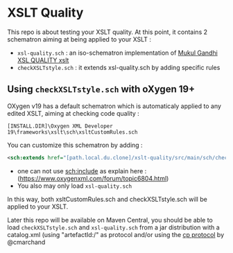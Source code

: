 # XSLT Quality

This repo is about testing your XSLT quality.
At this point, it contains 2 schematron aiming at being applied to your XSLT :

- `xsl-quality.sch` : an iso-schematron implementation of [Mukul Gandhi XSL QUALITY xslt](http://gandhimukul.tripod.com/xslt/xslquality.html)
- `checkXSLTstyle.sch` : it extends xsl-quality.sch by adding specific rules

## Using `checkXSLTstyle.sch` with oXygen 19+ 

OXygen v19 has a default schematron which is automaticaly applied to any edited XSLT, aiming at checking code quality :

`[INSTALL.DIR]\Oxygen XML Developer 19\frameworks\xslt\sch\xsltCustomRules.sch`

You can customize this schematron by adding : 

```xml
<sch:extends href="[path.local.du.clone]/xslt-quality/src/main/sch/checkXSLTstyle.sch"/>
```

- one can not use <sch:include> as explain here : (https://www.oxygenxml.com/forum/topic6804.html)
- You also may only load `xsl-quality.sch`

In this way, both xsltCustomRules.sch and checkXSLTstyle.sch will be applied to your XSLT.

Later this repo will be available on Maven Central, you should be able to load `checkXSLTstyle.sch` and `xsl-quality.sch` from a jar distribution with a catalog.xml (using "artefactId:/" as protocol and/or using the 
[cp protocol](https://github.com/cmarchand/cp-protocol) by @cmarchand
